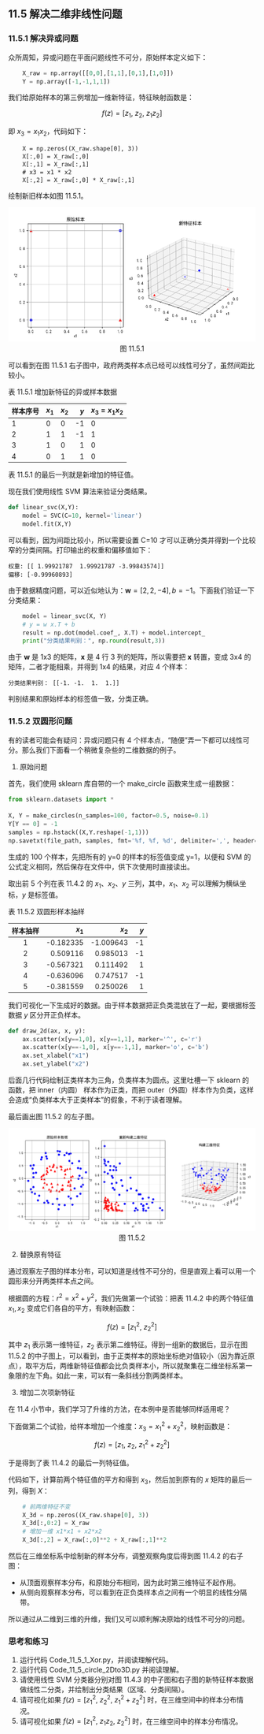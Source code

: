 
## 11.5 解决二维非线性问题

### 11.5.1 解决异或问题

众所周知，异或问题在平面问题线性不可分，原始样本定义如下：

```python
    X_raw = np.array([[0,0],[1,1],[0,1],[1,0]])
    Y = np.array([-1,-1,1,1])
```
我们给原始样本的第三例增加一维新特征，特征映射函数是：

$$
f(z)=[z_1, \ z_2, \ z_1 z_2] \tag{11.5.1}
$$

即 $x_3=x_1 x_2$，代码如下：
```
    X = np.zeros((X_raw.shape[0], 3))
    X[:,0] = X_raw[:,0]
    X[:,1] = X_raw[:,1]
    # x3 = x1 * x2
    X[:,2] = X_raw[:,0] * X_raw[:,1]
```
绘制新旧样本如图 11.5.1。

<img src="./images/11-5-1.png" />

<center>图 11.5.1 </center>

可以看到在图 11.5.1 右子图中，政府两类样本点已经可以线性可分了，虽然间距比较小。

表 11.5.1 增加新特征的异或样本数据

|样本序号|$x_1$|$x_2$|$y$|$x_3=x_1 x_2$|
|--|--|--|--:|--|
|1|0|0|-1|0|
|2|1|1|-1|1|
|3|1|0|1|0|
|4|0|1|1|0|

表 11.5.1 的最后一列就是新增加的特征值。

现在我们使用线性 SVM 算法来验证分类结果。

```python
def linear_svc(X,Y):
    model = SVC(C=10, kernel='linear')
    model.fit(X,Y)
```
可以看到，因为间距比较小，所以需要设置 C=10 才可以正确分类并得到一个比较窄的分类间隔。打印输出的权重和偏移值如下：

```
权重: [[ 1.99921787  1.99921787 -3.99843574]]
偏移: [-0.99960893]
```

由于数据精度问题，可以近似地认为：$\boldsymbol{w}=[2, 2, -4],b=-1$。下面我们验证一下分类结果：
```python
    model = linear_svc(X, Y)
    # y = w x.T + b
    result = np.dot(model.coef_, X.T) + model.intercept_
    print("分类结果判别：", np.round(result,3))
```
由于 $\boldsymbol{w}$ 是 1x3 的矩阵，$\boldsymbol{x}$ 是 4 行 3 列的矩阵，所以需要把 $\boldsymbol{x}$ 转置，变成 3x4 的矩阵，二者才能相乘，并得到 1x4 的结果，对应 4 个样本：

```
分类结果判别： [[-1. -1.  1.  1.]]
```
判别结果和原始样本的标签值一致，分类正确。

### 11.5.2 双圆形问题

有的读者可能会有疑问：异或问题只有 4 个样本点，“随便”弄一下都可以线性可分。那么我们下面看一个稍微复杂些的二维数据的例子。

1. 原始问题

首先，我们使用 sklearn 库自带的一个 make_circle 函数来生成一组数据：

```python
from sklearn.datasets import *

X, Y = make_circles(n_samples=100, factor=0.5, noise=0.1)
Y[Y == 0] = -1
samples = np.hstack((X,Y.reshape(-1,1)))
np.savetxt(file_path, samples, fmt='%f, %f, %d', delimiter=',', header='x1, x2, y')
```
生成的 100 个样本，先把所有的 y=0 的样本的标签值变成 y=1，以便和 SVM 的公式定义相同，然后保存在文件中，供下次使用时直接读出。

取出前 5 个列在表 11.4.2 的 $x_{1}、x_{2}、y$ 三列，其中，$x_{1}、x_{2}$ 可以理解为横纵坐标，$y$ 是标签值。

表 11.5.2 双圆形样本抽样

|样本抽样|$x_{1}$|$x_{2}$|$y$|
|:--:|--:|--:|--:|
|1|-0.182335 |-1.009643 |-1 |
|2| 0.509116 | 0.985013 |-1 |
|3|-0.567321 | 0.111492 | 1 |
|4|-0.636096 | 0.747517 |-1 |
|5|-0.381559 | 0.250026 | 1 |


我们可视化一下生成好的数据。由于样本数据把正负类混放在了一起，要根据标签数据 $y$ 区分开正负样本。

```python
def draw_2d(ax, x, y):
    ax.scatter(x[y==1,0], x[y==1,1], marker='^', c='r')
    ax.scatter(x[y==-1,0], x[y==-1,1], marker='o', c='b')
    ax.set_xlabel("x1")
    ax.set_ylabel("x2")
```

后面几行代码绘制正类样本为三角，负类样本为圆点。这里吐槽一下 sklearn 的函数，把 inner（内圆） 样本作为正类，而把 outer（外圆）样本作为负类，这样会造成“负类样本大于正类样本”的假象，不利于读者理解。

最后画出图 11.5.2 的左子图。

<img src="./images/11-5-2.png" />

<center>图 11.5.2 </center>

2. 替换原有特征

通过观察左子图的样本分布，可以知道是线性不可分的，但是直观上看可以用一个圆形来分开两类样本点之间。

根据圆的方程：$r^2=x^2+y^2$，我们先做第一个试验：把表 11.4.2 中的两个特征值 $x_1,x_2$ 变成它们各自的平方，有映射函数：

$$
f(z) = [z_1^2,\ z_2^2]   \tag{11.5.1}
$$

其中 $z_1$ 表示第一维特征，$z_2$ 表示第二维特征。得到一组新的数据后，显示在图 11.5.2 的中子图上，可以看到，由于正类样本的原始坐标绝对值较小（因为靠近原点），取平方后，两维新特征值都会比负类样本小，所以就聚集在二维坐标系第一象限的左下角。如此一来，可以有一条斜线分割两类样本。

3. 增加二次项新特征

在 11.4 小节中，我们学习了升维的方法，在本例中是否能够同样适用呢？

下面做第二个试验，给样本增加一个维度：$x_{3} = x_{1}^2 + x_{2}^2$，映射函数是：

$$
f(z) = [z_1, \ z_2, \ z_1^2+z_2^2] \tag{11.5.2}
$$

于是得到了表 11.4.2 的最后一列特征值。

代码如下，计算前两个特征值的平方和得到 $x_{3}$，然后加到原有的 $x$ 矩阵的最后一列，得到 $X$：

```python
    # 前两维特征不变
    X_3d = np.zeros((X_raw.shape[0], 3))
    X_3d[:,0:2] = X_raw
    # 增加一维 x1*x1 + x2*x2
    X_3d[:,2] = X_raw[:,0]**2 + X_raw[:,1]**2
```

然后在三维坐标系中绘制新的样本分布，调整观察角度后得到图 11.4.2 的右子图：

- 从顶面观察样本分布，和原始分布相同，因为此时第三维特征不起作用。
- 从侧向观察样本分布，可以看到在正负类样本点之间有一个明显的线性分隔带。

所以通过从二维到三维的升维，我们又可以顺利解决原始的线性不可分的问题。


### 思考和练习

1. 运行代码 Code_11_5_1_Xor.py，并阅读理解代码。
2. 运行代码 Code_11_5_circle_2Dto3D.py 并阅读理解。
3. 请使用线性 SVM 分类器分别对图 11.4.3 的中子图和右子图的新特征样本数据做线性二分类，并绘制出分类结果（区域、分类间隔）。
4. 请可视化如果 $f(z)=[z_1^2, \ z_2^2, \ z_1^2 + z_2^2]$ 时，在三维空间中的样本分布情况。
5. 请可视化如果 $f(z)=[z_1^2,\ z_1 z_2,  \ z_2^2]$ 时，在三维空间中的样本分布情况。
